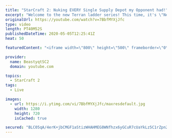 ```yaml
---
title: "StarCraft 2: Nuking EVERY Single Supply Depot my Opponent had!"
excerpt: "Welcome to the new Terran ladder series! This time, it's \"Never Attack to Grandmaster!\" In this challenge, I play as Terran on the EU ladder, and in every game I'm not allowed to attack with any units except for using Ghosts. I'm allowed to make any army units for defending, as long as I don't attack"
originalUrl: https://youtube.com/watch?v=7BbfMYXjJfc
type: video
length: PT40M52S
publishedDateTime: 2020-05-05T12:25:41Z
heat: 50

featuredContent: "<iframe width=\"800\" height=\"500\" frameborder=\"0\" src=\"https://www.youtube.com/embed/7BbfMYXjJfc\" allow=\"accelerometer; autoplay; encrypted-media; gyroscope; picture-in-picture\" allowfullscreen></iframe>"

provider:
  name: BeastyqtSC2
  domain: youtube.com

topics:
  - StarCraft 2
tags:
  - Live

images:
  - url: https://i.ytimg.com/vi/7BbfMYXjJfc/maxresdefault.jpg
    width: 1280
    height: 720
    isCached: true

secured: "BLC05qA/4erK+jbCMGF1aStizWHAHMEG8WNfhzx6yGCuR7cUaYkLz5C1rZpn2zr2uivy+UOSbiTzplVV5s0fVmD5vLYjyBwpmAKawwn/+44+nwEzLzUabO2bUySE5QYOj3Dmb0LJ4RgLBoOcrthY1j+ZILvt0rHVznQR6dbAWqJHnJ2W2bSc6j30ZR8W0fMzMFlfaGyJiSyR5a5QKP6bgfI0kMVGRAmPswBV8qE4sVFLb0OmhZi5fsAuJoReWiGpRbAlRjFay7ZumL2jHhf5lgLK4GT+zPWe5ZzN7B2rPDriwGAR4OZEWekSnA/Cg5Ui6MYzDWRK9B9dsRJKAXgNawrIDU7CXOuwIpbdBm4lS7N8nDWFpNTAcWxzVrsQ2d2rVFMnxLWW5Px/JYq7pLXLKIBG0S5lJJz1Veab64fV+3c=;XkUbZahIU6Nl3B5lnqrWfQ=="
---
```


